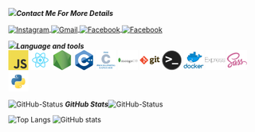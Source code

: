 <img height="40" src="https://media.giphy.com/media/UU1oMfQVxQB7dH4NiP/giphy.gif"><em>***Contact Me For More Details***</em> 


<p>
<a target="_blank" href="https://www.instagram.com/thanhlong8459/">
  <img align="center" alt="Instagram" width="36px" src="https://cdn.jsdelivr.net/npm/simple-icons@v3/icons/instagram.svg" />
</a>
<a target="_blank" href="mailto:codeinlife10@gmail.com">
  <img align="center" alt="Gmail" width="36px" src="https://cdn.jsdelivr.net/npm/simple-icons@v3/icons/gmail.svg" />
</a>
<a target="_blank" href="https://www.facebook.com/profile.php?id=100009936277808">
  <img align="center" alt="Facebook" width="36px" src="https://cdn.jsdelivr.net/npm/simple-icons@v3/icons/facebook.svg" />
</a>
<a target="_blank" href="https://www.messenger.com/t/100005874825075/">
  <img align="center" alt="Facebook" width="36px" src="https://cdn.jsdelivr.net/npm/simple-icons@3.13.0/icons/messenger.svg" />
</a>  
</p>





<img height="40" src="https://media.giphy.com/media/UU1oMfQVxQB7dH4NiP/giphy.gif"><em>***Language and tools***</em> <br>
<code><img height="40" src="https://raw.githubusercontent.com/github/explore/80688e429a7d4ef2fca1e82350fe8e3517d3494d/topics/javascript/javascript.png"></code>
<code><img height="40" src="https://raw.githubusercontent.com/github/explore/80688e429a7d4ef2fca1e82350fe8e3517d3494d/topics/react/react.png"></code>
<code><img height="40" src="https://raw.githubusercontent.com/github/explore/80688e429a7d4ef2fca1e82350fe8e3517d3494d/topics/nodejs/nodejs.png"></code>
<code><img height="40" src="https://raw.githubusercontent.com/github/explore/80688e429a7d4ef2fca1e82350fe8e3517d3494d/topics/cpp/cpp.png"></code>
<code><img height="40" src="https://raw.githubusercontent.com/github/explore/80688e429a7d4ef2fca1e82350fe8e3517d3494d/topics/c/c.png"></code>
<code><img height="40" src="https://raw.githubusercontent.com/github/explore/80688e429a7d4ef2fca1e82350fe8e3517d3494d/topics/mongodb/mongodb.png"></code>
<code><img height="40" src="https://raw.githubusercontent.com/github/explore/80688e429a7d4ef2fca1e82350fe8e3517d3494d/topics/git/git.png"></code>
<code><img height="40" src="https://raw.githubusercontent.com/github/explore/80688e429a7d4ef2fca1e82350fe8e3517d3494d/topics/terminal/terminal.png"></code>
<code><img height="40" src="https://raw.githubusercontent.com/github/explore/80688e429a7d4ef2fca1e82350fe8e3517d3494d/topics/docker/docker.png"></code>
<code><img height="40" src="https://raw.githubusercontent.com/github/explore/80688e429a7d4ef2fca1e82350fe8e3517d3494d/topics/express/express.png"></code>
<code><img height="40" src="https://raw.githubusercontent.com/github/explore/80688e429a7d4ef2fca1e82350fe8e3517d3494d/topics/sass/sass.png"></code>
<code><img height="40" src="https://raw.githubusercontent.com/github/explore/80688e429a7d4ef2fca1e82350fe8e3517d3494d/topics/python/python.png"></code>

<img src="https://media.giphy.com/media/ywaZAiOqSiA4MjsB02/giphy.gif" width="40px" alt="GitHub-Status"/>&nbsp;<i><b>GitHub Stats</b></i><img src="https://media.giphy.com/media/ywaZAiOqSiA4MjsB02/giphy.gif" width="40px" alt="GitHub-Status"/></p>


![Top Langs](https://github-readme-stats.vercel.app/api/top-langs/?username=codeinlife10&theme=tokyonight)
![GitHub stats](https://github-readme-stats.vercel.app/api?username=codeinlife10&show_icons=true&theme=tokyonight)

